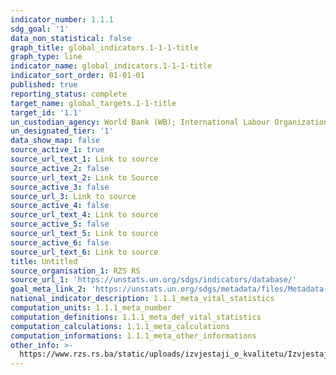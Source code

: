 ```yaml
---
indicator_number: 1.1.1
sdg_goal: '1'
data_non_statistical: false
graph_title: global_indicators.1-1-1-title
graph_type: line
indicator_name: global_indicators.1-1-1-title
indicator_sort_order: 01-01-01
published: true
reporting_status: complete
target_name: global_targets.1-1-title
target_id: '1.1'
un_custodian_agency: World Bank (WB); International Labour Organization (ILO)
un_designated_tier: '1'
data_show_map: false
source_active_1: true
source_url_text_1: Link to source
source_active_2: false
source_url_text_2: Link to Source
source_active_3: false
source_url_3: Link to source
source_active_4: false
source_url_text_4: Link to source
source_active_5: false
source_url_text_5: Link to source
source_active_6: false
source_url_text_6: Link to source
title: Untitled
source_organisation_1: RZS RS
source_url_1: 'https://unstats.un.org/sdgs/indicators/database/'
goal_meta_link_2: 'https://unstats.un.org/sdgs/metadata/files/Metadata-01-01-01a.pdf'
national_indicator_description: 1.1.1_meta_vital_statistics
computation_units: 1.1.1_meta_number
computation_definitions: 1.1.1_meta_def_vital_statistics
computation_calculations: 1.1.1_meta_calculations
computation_informations: 1.1.1_meta_other_informations
other_info: >-
  https://www.rzs.rs.ba/static/uploads/izvjestaji_o_kvalitetu/Izvjestaj_o_Kvalitetu_Rodjeni_i_Umrli_2020.pdf
---
```

